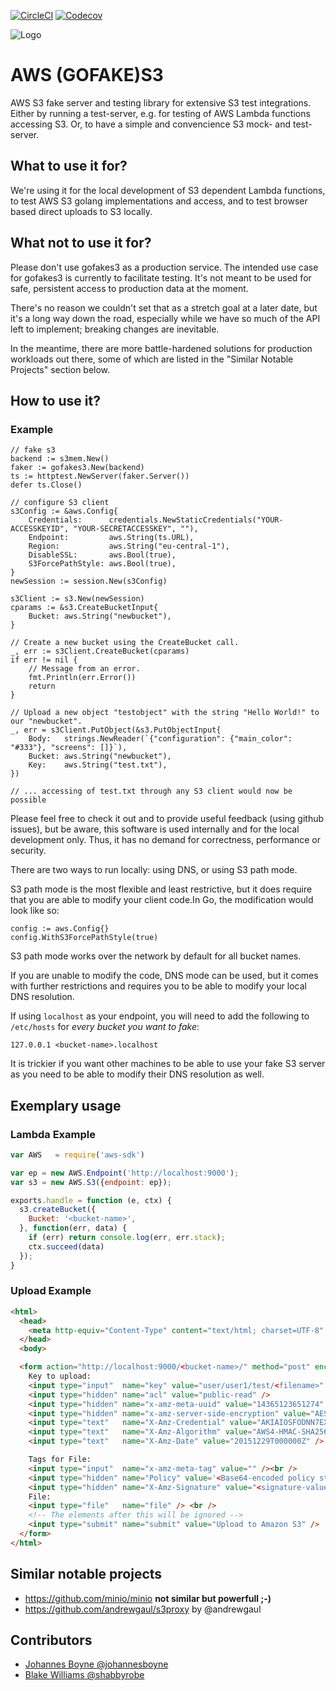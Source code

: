 [![CircleCI](https://circleci.com/gh/johannesboyne/gofakes3.svg?style=svg)](https://circleci.com/gh/johannesboyne/gofakes3)
[![Codecov](https://codecov.io/gh/johannesboyne/gofakes3/branch/master/graph/badge.svg)](https://codecov.io/gh/johannesboyne/gofakes3)

![Logo](/GoFakeS3.png)
# AWS (GOFAKE)S3 

AWS S3 fake server and testing library for extensive S3 test integrations.
Either by running a test-server, e.g. for testing of AWS Lambda functions
accessing S3. Or, to have a simple and convencience S3 mock- and test-server.

## What to use it for?

We're using it for the local development of S3 dependent Lambda functions,
to test AWS S3 golang implementations and access, and
to test browser based direct uploads to S3 locally.


## What not to use it for?

Please don't use gofakes3 as a production service. The intended use case for
gofakes3 is currently to facilitate testing. It's not meant to be used for
safe, persistent access to production data at the moment.

There's no reason we couldn't set that as a stretch goal at a later date, but
it's a long way down the road, especially while we have so much of the API left
to implement; breaking changes are inevitable.

In the meantime, there are more battle-hardened solutions for production
workloads out there, some of which are listed in the "Similar Notable Projects"
section below.


## How to use it?

### Example

```golang
// fake s3
backend := s3mem.New()
faker := gofakes3.New(backend)
ts := httptest.NewServer(faker.Server())
defer ts.Close()

// configure S3 client
s3Config := &aws.Config{
	Credentials:      credentials.NewStaticCredentials("YOUR-ACCESSKEYID", "YOUR-SECRETACCESSKEY", ""),
	Endpoint:         aws.String(ts.URL),
	Region:           aws.String("eu-central-1"),
	DisableSSL:       aws.Bool(true),
	S3ForcePathStyle: aws.Bool(true),
}
newSession := session.New(s3Config)

s3Client := s3.New(newSession)
cparams := &s3.CreateBucketInput{
	Bucket: aws.String("newbucket"),
}

// Create a new bucket using the CreateBucket call.
_, err := s3Client.CreateBucket(cparams)
if err != nil {
	// Message from an error.
	fmt.Println(err.Error())
	return
}

// Upload a new object "testobject" with the string "Hello World!" to our "newbucket".
_, err = s3Client.PutObject(&s3.PutObjectInput{
	Body:   strings.NewReader(`{"configuration": {"main_color": "#333"}, "screens": []}`),
	Bucket: aws.String("newbucket"),
	Key:    aws.String("test.txt"),
})

// ... accessing of test.txt through any S3 client would now be possible
```

Please feel free to check it out and to provide useful feedback (using github
issues), but be aware, this software is used internally and for the local
development only. Thus, it has no demand for correctness, performance or
security.

There are two ways to run locally: using DNS, or using S3 path mode.

S3 path mode is the most flexible and least restrictive, but it does require that you
are able to modify your client code.In Go, the modification would look like so:
    
	config := aws.Config{}
	config.WithS3ForcePathStyle(true)

S3 path mode works over the network by default for all bucket names.

If you are unable to modify the code, DNS mode can be used, but it comes with further
restrictions and requires you to be able to modify your local DNS resolution.

If using `localhost` as your endpoint, you will need to add the following to
`/etc/hosts` for *every bucket you want to fake*:

    127.0.0.1 <bucket-name>.localhost

It is trickier if you want other machines to be able to use your fake S3 server
as you need to be able to modify their DNS resolution as well.


## Exemplary usage

### Lambda Example

```javascript
var AWS   = require('aws-sdk')

var ep = new AWS.Endpoint('http://localhost:9000');
var s3 = new AWS.S3({endpoint: ep});

exports.handle = function (e, ctx) {
  s3.createBucket({
    Bucket: '<bucket-name>',
  }, function(err, data) {
    if (err) return console.log(err, err.stack);
    ctx.succeed(data)
  });
}
```

### Upload Example

```html
<html>
  <head>
    <meta http-equiv="Content-Type" content="text/html; charset=UTF-8" />
  </head>
  <body>

  <form action="http://localhost:9000/<bucket-name>/" method="post" enctype="multipart/form-data">
    Key to upload: 
    <input type="input"  name="key" value="user/user1/test/<filename>" /><br />
    <input type="hidden" name="acl" value="public-read" />
    <input type="hidden" name="x-amz-meta-uuid" value="14365123651274" /> 
    <input type="hidden" name="x-amz-server-side-encryption" value="AES256" /> 
    <input type="text"   name="X-Amz-Credential" value="AKIAIOSFODNN7EXAMPLE/20151229/us-east-1/s3/aws4_request" />
    <input type="text"   name="X-Amz-Algorithm" value="AWS4-HMAC-SHA256" />
    <input type="text"   name="X-Amz-Date" value="20151229T000000Z" />

    Tags for File: 
    <input type="input"  name="x-amz-meta-tag" value="" /><br />
    <input type="hidden" name="Policy" value='<Base64-encoded policy string>' />
    <input type="hidden" name="X-Amz-Signature" value="<signature-value>" />
    File: 
    <input type="file"   name="file" /> <br />
    <!-- The elements after this will be ignored -->
    <input type="submit" name="submit" value="Upload to Amazon S3" />
  </form>
</html>
```

## Similar notable projects

- https://github.com/minio/minio **not similar but powerfull ;-)**
- https://github.com/andrewgaul/s3proxy by @andrewgaul

## Contributors

- [Johannes Boyne @johannesboyne](https://github.com/johannesboyne)
- [Blake Williams @shabbyrobe](https://github.com/shabbyrobe)
